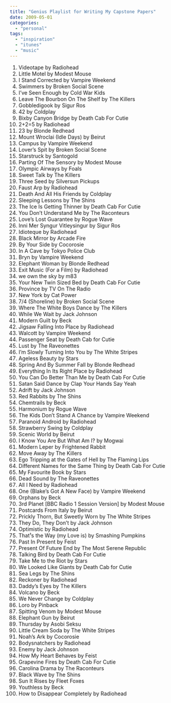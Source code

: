 ```yaml
---
title: "Genius Playlist for Writing My Capstone Papers"
date: 2009-05-01
categories: 
  - "personal"
tags: 
  - "inspiration"
  - "itunes"
  - "music"
---
```


1. Videotape by Radiohead
2. Little Motel by Modest Mouse
3. I Stand Corrected by Vampire Weekend
4. Swimmers by Broken Social Scene
5. I’ve Seen Enough by Cold War Kids
6. Leave The Bourbon On The Shelf by The Killers
7. Gobbledigook by Sigur Ros
8. 42 by Coldplay
9. Bixby Canyon Bridge by Death Cab For Cutie
10. 2+2=5 by Radiohead
11. 23 by Blonde Redhead
12. Mount Wroclai (Idle Days) by Beirut
13. Campus by Vampire Weekend
14. Lover’s Spit by Broken Social Scene
15. Starstruck by Santogold
16. Parting Of The Sensory by Modest Mouse
17. Olympic Airways by Foals
18. Sweet Talk by The Killers
19. Three Seed by Silversun Pickups
20. Faust Arp by Radiohead
21. Death And All His Friends by Coldplay
22. Sleeping Lessons by The Shins
23. The Ice Is Getting Thinner by Death Cab For Cutie
24. You Don’t Understand Me by The Raconteurs
25. Love’s Lost Guarantee by Rogue Wave
26. Inni Mer Syngur Vitleysingur by Sigur Ros
27. Idioteque by Radiohead
28. Black Mirror by Arcade Fire
29. By Your Side by Cocorosie
30. In A Cave by Tokyo Police Club
31. Bryn by Vampire Weekend
32. Elephant Woman by Blonde Redhead
33. Exit Music (For a Film) by Radiohead
34. we own the sky by m83
35. Your New Twin Sized Bed by Death Cab For Cutie
36. Province by TV On The Radio
37. New York by Cat Power
38. 7/4 (Shoreline) by Broken Social Scene
39. Where The White Boys Dance by The Killers
40. While We Wait by Jack Johnson
41. Modern Guilt by Beck
42. Jigsaw Falling Into Place by Radiohead
43. Walcott by Vampire Weekend
44. Passenger Seat by Death Cab for Cutie
45. Lust by The Raveonettes
46. I’m Slowly Turning Into You by The White Stripes
47. Ageless Beauty by Stars
48. Spring And By Summer Fall by Blonde Redhead
49. Everything In Its Right Place by Radiohead
50. You Can Do Better Than Me by Death Cab For Cutie
51. Satan Said Dance by Clap Your Hands Say Yeah
52. Adrift by Jack Johnson
53. Red Rabbits by The Shins
54. Chemtrails by Beck
55. Harmonium by Rogue Wave
56. The Kids Don’t Stand A Chance by Vampire Weekend
57. Paranoid Android by Radiohead
58. Strawberry Swing by Coldplay
59. Scenic World by Beirut
60. I Know You Are But What Am I? by Mogwai
61. Modern Leper by Frightened Rabbit
62. Move Away by The Killers
63. Ego Tripping at the Gates of Hell by The Flaming Lips
64. Different Names for the Same Thing by Death Cab For Cutie
65. My Favourite Book by Stars
66. Dead Sound by The Raveonettes
67. All I Need by Radiohead
68. One (Blake’s Got A New Face) by Vampire Weekend
69. Orphans by Beck
70. 3rd Planet \[BBC Radio 1 Session Version\] by Modest Mouse
71. Postcards From Italy by Beirut
72. Prickly Thorn, But Sweetly Worn by The White Stripes
73. They Do, They Don’t by Jack Johnson
74. Optimistic by Radiohead
75. That¹s the Way (my Love is) by Smashing Pumpkins
76. Past In Present by Feist
77. Present Of Future End by The Most Serene Republic
78. Talking Bird by Death Cab For Cutie
79. Take Me to the Riot by Stars
80. We Looked Like Giants by Death Cab for Cutie
81. Sea Legs by The Shins
82. Reckoner by Radiohead
83. Daddy’s Eyes by The Killers
84. Volcano by Beck
85. We Never Change by Coldplay
86. Loro by Pinback
87. Spitting Venom by Modest Mouse
88. Elephant Gun by Beirut
89. Thursday by Asobi Seksu
90. Little Cream Soda by The White Stripes
91. Noah’s Ark by Cocorosie
92. Bodysnatchers by Radiohead
93. Enemy by Jack Johnson
94. How My Heart Behaves by Feist
95. Grapevine Fires by Death Cab For Cutie
96. Carolina Drama by The Raconteurs
97. Black Wave by The Shins
98. Sun It Rises by Fleet Foxes
99. Youthless by Beck
100. How to Disappear Completely by Radiohead
